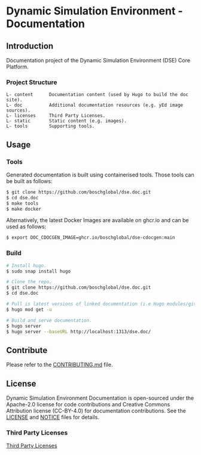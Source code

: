<!--
Copyright 2023 Robert Bosch GmbH

SPDX-License-Identifier: Apache-2.0
-->

# Dynamic Simulation Environment - Documentation

## Introduction

Documentation project of the Dynamic Simulation Environment (DSE) Core Platform.


### Project Structure

```
L- content      Documentation content (used by Hugo to build the doc site).
L- doc          Additional documentation resources (e.g. yEd image sources).
L- licenses     Third Party Licenses.
L- static       Static content (e.g. images).
L- tools        Supporting tools.
```


## Usage

### Tools

Generated documentation is built using containerised tools. Those
tools can be built as follows:

```bash
$ git clone https://github.com/boschglobal/dse.doc.git
$ cd dse.doc
$ make tools
$ make docker
```

Alternatively, the latest Docker Images are available on ghcr.io and can be
used as follows:

```bash
$ export DOC_CDOCGEN_IMAGE=ghcr.io/boschglobal/dse-cdocgen:main
```


### Build

```bash
# Install hugo.
$ sudo snap install hugo

# Clone the repo.
$ git clone https://github.com/boschglobal/dse.doc.git
$ cd dse.doc

# Pull is latest versions of linked documentation (i.e Hugo modules/git repos).
$ hugo mod get -u

# Build and serve documentation.
$ hugo server
$ hugo server --baseURL http://localhost:1313/dse.doc/
```

## Contribute

Please refer to the [CONTRIBUTING.md](./CONTRIBUTING.md) file.


## License

Dynamic Simulation Environment Documentation is open-sourced under the
Apache-2.0 license for code contributions and Creative Commons Attribution license
(CC-BY-4.0) for documentation contributions.
See the [LICENSE](LICENSE) and [NOTICE](./NOTICE) files for details.


### Third Party Licenses

[Third Party Licenses](licenses/)
